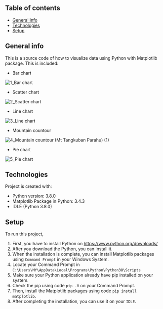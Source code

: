 ## Table of contents
* [General info](#general-info)
* [Technologies](#technologies)
* [Setup](#setup)

## General info
This is a source code of how to visualize data using Python with Matplotlib package.
This is included:
* Bar chart

![1_Bar chart](https://user-images.githubusercontent.com/78077790/152623877-2f800797-9cad-45bb-be33-c96e87d04a6a.png)
* Scatter chart

![2_Scatter chart](https://user-images.githubusercontent.com/78077790/152624907-6fac7448-9eef-4bc3-b6a3-ce0c2593571f.png)
* Line chart

![3_Line chart](https://user-images.githubusercontent.com/78077790/152625061-c2955dcd-6bb5-41b4-8b3e-298866bc9474.png)
* Mountain countour

![4_Mountain countour (Mt  Tangkuban Parahu) (1)](https://user-images.githubusercontent.com/78077790/152625039-011471c4-7d43-4ae4-85e4-e1856b81f36e.png)

* Pie chart

![5_Pie chart](https://user-images.githubusercontent.com/78077790/152625027-54a51094-dbc0-4fc0-a4ac-beed30d42874.png)

## Technologies
Project is created with:
* Python version: 3.8.0
* Matplotlib Package in Python: 3.4.3
* IDLE (Python 3.8.0)
	
## Setup
To run this project, 
1. First, you have to install Python on https://www.python.org/downloads/
2. After you download the Python, you can install it.
3. When the installation is complete, you can install Matplotlib packages using `Command Prompt` in your Windows System.
4. Locate your Command Prompt in `C:\Users\MY\AppData\Local\Programs\Python\Python38\Scripts`
5. Make sure your Python application already have pip installed on your system.
6. Check the pip using code `pip -V` on your Command Prompt.
7. Then, install the Matplotlib packages using code `pip install matplotlib`.
8. After completing the installation, you can use it on your `IDLE`. 
